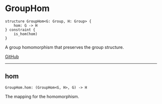 # GroupHom

```acorn
structure GroupHom<G: Group, H: Group> {
    hom: G -> H
} constraint {
    is_hom(hom)
}
```

A group homomorphism that preserves the group structure.

[GitHub](https://github.com/acornprover/acornlib/blob/master/src/group.ac)

---
## hom

```acorn
GroupHom.hom: (GroupHom<G, H>, G) -> H
```

The mapping for the homomorphism.
